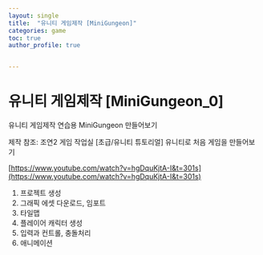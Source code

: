 ```yaml
---
layout: single
title:  "유니티 게임제작 [MiniGungeon]"
categories: game
toc: true
author_profile: true


---
```


# 유니티 게임제작 [MiniGungeon_0]

유니티 게임제작 연습용 MiniGungeon 만들어보기

제작 참조: 조연2 게임 작업실 [초급/유니티 튜토리얼] 유니티로 처음 게임을 만들어보기

[https://www.youtube.com/watch?v=hgDquKjtA-I&t=301s](https://www.youtube.com/watch?v=hgDquKjtA-I&t=301s)



1. 프로젝트 생성
2. 그래픽 에셋 다운로드, 임포트
3. 타일맵
4. 플레이어 캐릭터 생성
5. 입력과 컨트롤, 충돌처리
6. 애니메이션


